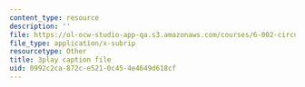 ```yaml
---
content_type: resource
description: ''
file: https://ol-ocw-studio-app-qa.s3.amazonaws.com/courses/6-002-circuits-and-electronics-spring-2007/0992c2ca872ce5210c454e4649d618cf_2SwT6JnfCq8.srt
file_type: application/x-subrip
resourcetype: Other
title: 3play caption file
uid: 0992c2ca-872c-e521-0c45-4e4649d618cf
---
```

